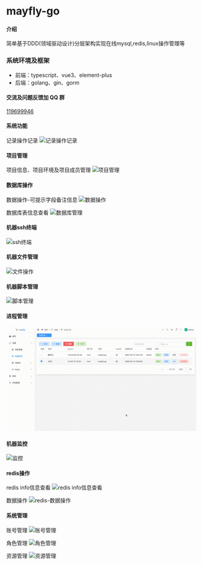 # mayfly-go

#### 介绍
简单基于DDD(领域驱动设计)分层架构实现在线mysql,redis,linux操作管理等

### 系统环境及框架
- 前端：typescript、vue3、element-plus
- 后端：golang、gin、gorm


#### 交流及问题反馈加 QQ 群
<a target="_blank" href="https://qm.qq.com/cgi-bin/qm/qr?jump_from=webapi">119699946</a>


#### 系统功能

记录操作记录
![记录操作记录](https://images.gitee.com/uploads/images/2021/0508/204608_83ef7c33_1240250.png "屏幕截图.png")

#### 项目管理

项目信息、项目环境及项目成员管理
![项目管理](https://images.gitee.com/uploads/images/2021/0728/184742_f4913537_1240250.png "屏幕截图.png")


#### 数据库操作
数据操作-可提示字段备注信息
![数据操作](%E7%B3%BB%E7%BB%9F%E6%BC%94%E7%A4%BA/dbms-%E6%95%B0%E6%8D%AE%E6%93%8D%E4%BD%9C.gif)

数据库表信息查看
![数据库管理](%E7%B3%BB%E7%BB%9F%E6%BC%94%E7%A4%BA/dbms-%E6%95%B0%E6%8D%AE%E5%BA%93%E7%AE%A1%E7%90%86.gif)

#### 机器ssh终端
![ssh终端](https://images.gitee.com/uploads/images/2021/0607/173245_e2e1e89a_1240250.png "屏幕截图.png")

#### 机器文件管理
![文件操作](%E7%B3%BB%E7%BB%9F%E6%BC%94%E7%A4%BA/linux-%E6%96%87%E4%BB%B6%E6%93%8D%E4%BD%9C.gif)

#### 机器脚本管理
![脚本管理](%E7%B3%BB%E7%BB%9F%E6%BC%94%E7%A4%BA/linux-%E8%84%9A%E6%9C%AC%E7%AE%A1%E7%90%86.gif)

#### 进程管理
![进程管理](%E7%B3%BB%E7%BB%9F%E6%BC%94%E7%A4%BA/linux-%E8%BF%9B%E7%A8%8B%E7%AE%A1%E7%90%86.gif)


#### 机器监控
![监控](https://images.gitee.com/uploads/images/2021/0508/175506_111cfb68_1240250.png "屏幕截图.png")


#### redis操作

redis info信息查看
![redis info信息查看](https://images.gitee.com/uploads/images/2021/0728/184423_50cb5711_1240250.png "info信息查看.png")

数据操作
![redis-数据操作](%E7%B3%BB%E7%BB%9F%E6%BC%94%E7%A4%BA/redis-%E6%95%B0%E6%8D%AE%E6%93%8D%E4%BD%9C.gif)


#### 系统管理
账号管理
![账号管理](https://images.gitee.com/uploads/images/2021/0607/173919_a8d7dc18_1240250.png "屏幕截图.png")

角色管理
![角色管理](https://images.gitee.com/uploads/images/2021/0607/174028_3654fb28_1240250.png "屏幕截图.png")

资源管理
![资源管理](https://images.gitee.com/uploads/images/2021/0607/174436_e9e1535c_1240250.png "屏幕截图.png")
